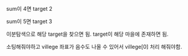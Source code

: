 sum이 4면
target 2

sum이 5면
target 3

이분탐색으로 해당 target을 찾으면 됨.
target이 해당 마을에 존재하면 됨.

소팅해줘야하고 villege 좌표가 음수도 나올 수 있어서 villege[0] 처리 해줘야함.
